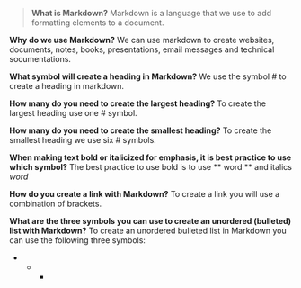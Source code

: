 > **What is Markdown?**
Markdown is a language that we use to add formatting elements to a document. 

**Why do we use Markdown?**
We can use markdown to create websites, documents, notes, books, presentations, email messages and technical socumentations.

**What symbol will create a heading in Markdown?**
We use the symbol # to create a heading in markdown.

**How many do you need to create the largest heading?**
To create the largest heading use one # symbol.

**How many do you need to create the smallest heading?**
To create the smallest heading we use six # symbols.

**When making text bold or italicized for emphasis, it is best practice to use which symbol?**
The best practice to use bold is to use ** word ** and italics *word*

**How do you create a link with Markdown?**
To create a link you will use a combination of brackets.

**What are the three symbols you can use to create an unordered (bulleted) list with Markdown?**
To create an unordered bulleted list in Markdown you can use the following three symbols:
-  *  +
